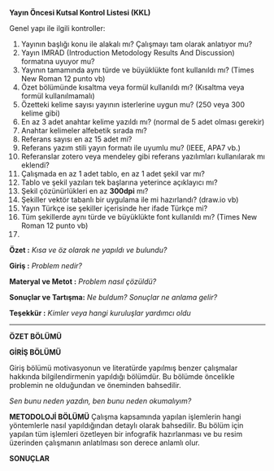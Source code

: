 **Yayın Öncesi Kutsal Kontrol Listesi (KKL)**

Genel yapı ile ilgili kontroller:

1. Yayının başlığı konu ile alakalı mı? Çalışmayı tam olarak anlatıyor mu?
2. Yayın IMRAD (Introduction Metodology Results And Discussion) formatına uyuyor mu?
3. Yayının tamamında aynı türde ve büyüklükte font kullanıldı mı? (Times New Roman 12 punto vb)
5. Özet bölümünde kısaltma veya formül kullanıldı mı? (Kısaltma veya formül kullanılmamalı) 
6. Özetteki kelime sayısı yayının isterlerine uygun mu? (250 veya 300 kelime gibi)
7. En az 3 adet anahtar kelime yazıldı mı? (normal de 5 adet olması gerekir)
8. Anahtar kelimeler alfebetik sırada mı?
9. Referans sayısı en az 15 adet mi?
10. Referans yazım stili yayın formatı ile uyumlu mu? (IEEE, APA7 vb.)
11. Referanslar zotero veya mendeley gibi referans yazılımları kullanılarak mı eklendi?
12. Çalışmada en az 1 adet tablo, en az 1 adet şekil var mı?
13. Tablo ve şekil yazıları tek başlarına yeterince açıklayıcı mı?
14. Şekil çözünürlükleri en az **300dpi** mı?
15. Şekiller vektör tabanlı bir uygulama ile mi hazırlandı? (draw.io vb)
16. Yayın Türkçe ise şekiller içerisinde her ifade Türkçe mi? 
17. Tüm şekillerde aynı türde ve büyüklükte font kullanıldı mı? (Times New Roman 12 punto vb)
18. 



**Özet :**
*Kısa ve öz olarak ne yapıldı ve bulundu?*

**Giriş :** 
*Problem nedir?*

**Materyal ve Metot :** 
*Problem nasıl çözüldü?* 	

**Sonuçlar ve Tartışma:** 
*Ne buldum? Sonuçlar ne anlama gelir?*

**Teşekkür :** 
*Kimler veya hangi kuruluşlar yardımcı oldu*


---

**ÖZET BÖLÜMÜ**


**GİRİŞ BÖLÜMÜ**

Giriş bölümü motivasyonun ve literatürde yapılmış benzer çalışmalar hakkında bilgilendirmenin yapıldığı bölümdür. Bu bölümde öncelikle 
problemin ne olduğundan ve öneminden bahsedilir. 

*Sen bunu neden yazdın, ben bunu neden okumalıyım?*



**METODOLOJİ  BÖLÜMÜ**
Çalışma kapsamında yapılan işlemlerin hangi yöntemlerle nasıl yapıldığından detaylı olarak bahsedilir. Bu bölüm için yapılan tüm işlemleri özetleyen bir infografik hazırlanması ve bu resim üzerinden çalışmanın anlatılması son derece anlamlı olur.

**SONUÇLAR**


